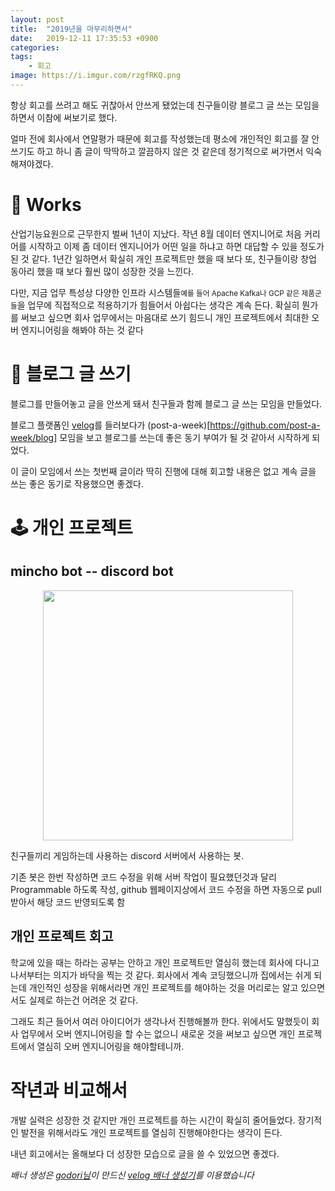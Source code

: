 ```yaml
---
layout: post
title:  "2019년을 마무리하면서"
date:   2019-12-11 17:35:53 +0900
categories: 
tags:
    - 회고
image: https://i.imgur.com/rzgfRKQ.png
---
```


항상 회고를 쓰려고 해도 귀찮아서 안쓰게 됐었는데 친구들이랑 블로그 글 쓰는 모임을 하면서 이참에 써보기로 했다.

얼마 전에 회사에서 연말평가 때문에 회고를 작성했는데 평소에 개인적인 회고를 잘 안쓰기도 하고 하니 좀 글이 딱딱하고 깔끔하지 않은 것 같은데 정기적으로 써가면서 익숙해져야겠다.

# 👔 Works
산업기능요원으로 근무한지 벌써 1년이 지났다. 작년 8월 데이터 엔지니어로 처음 커리어를 시작하고 이제 좀 데이터 엔지니어가 어떤 일을 하냐고 하면 대답할 수 있을 정도가 된 것 같다. 1년간 일하면서 확실히 개인 프로젝트만 했을 때 보다 또, 친구들이랑 창업 동아리 했을 때 보다 훨씬 많이 성장한 것을 느낀다.

다만, 지금 업무 특성상 다양한 인프라 시스템들<small>예를 들어 Apache Kafka나 GCP 같은 제품군들</small>을 업무에 직접적으로 적용하기가 힘들어서 아쉽다는 생각은 계속 든다. 확실히 뭔가를 써보고 싶으면 회사 업무에서는 마음대로 쓰기 힘드니 개인 프로젝트에서 최대한 오버 엔지니어링을 해봐야 하는 것 같다


# 📝 블로그 글 쓰기
블로그를 만들어놓고 글을 안쓰게 돼서 친구들과 함께 블로그 글 쓰는 모임을 만들었다.

블로그 플랫폼인 [velog](https://velog.io)를 들러보다가 (post-a-week)[https://github.com/post-a-week/blog] 모임을 보고 블로그를 쓰는데 좋은 동기 부여가 될 것 같아서 시작하게 되었다.

이 글이 모임에서 쓰는 첫번째 글이라 딱히 진행에 대해 회고할 내용은 없고 계속 글을 쓰는 좋은 동기로 작용했으면 좋겠다.

# 🕹️ 개인 프로젝트

## mincho bot -- discord bot
<!-- ![discord bot: !sora 연어 알밥](https://i.imgur.com/Vjw9MNF.png) -->
<div style="text-align:center; margin-bottom:1em;">
    <img src="https://i.imgur.com/Vjw9MNF.png" style="width:400px;">
</div>

친구들끼리 게임하는데 사용하는 discord 서버에서 사용하는 봇.

기존 봇은 한번 작성하면 코드 수정을 위해 서버 작업이 필요했던것과 달리 Programmable 하도록 작성, github 웹페이지상에서 코드 수정을 하면 자동으로 pull 받아서 해당 코드 반영되도록 함

## 개인 프로젝트 회고
학교에 있을 때는 하라는 공부는 안하고 개인 프로젝트만 열심히 했는데 회사에 다니고 나서부터는 의지가 바닥을 찍는 것 같다. 회사에서 계속 코딩했으니까 집에서는 쉬게 되는데 개인적인 성장을 위해서라면 개인 프로젝트를 해야하는 것을 머리로는 알고 있으면서도 실제로 하는건 어려운 것 같다.

그래도 최근 들어서 여러 아이디어가 생각나서 진행해볼까 한다. 위에서도 말했듯이 회사 업무에서 오버 엔지니어링을 할 수는 없으니 새로운 것을 써보고 싶으면 개인 프로젝트에서 열심히 오버 엔지니어링을 해야할테니까.

# 작년과 비교해서
개발 실력은 성장한 것 같지만 개인 프로젝트를 하는 시간이 확실히 줄어들었다. 장기적인 발전을 위해서라도 개인 프로젝트를 열심히 진행해야한다는 생각이 든다.

내년 회고에서는 올해보다 더 성장한 모습으로 글을 쓸 수 있었으면 좋겠다.

*배너 생성은 [godori님](https://velog.io/@godori)이 만드신 [velog 배너 생성기](https://banner.godori.dev)를 이용했습니다*
